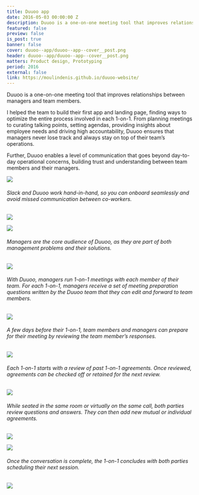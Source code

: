 ```yaml
---
title: Duuoo app
date: 2016-05-03 00:00:00 Z
description: Duuoo is a one-on-one meeting tool that improves relationships between managers and team members.
featured: false
preview: false
is_post: true
banner: false
cover: duuoo--app/duuoo--app--cover__post.png
header: duuoo--app/duuoo--app--cover__post.png
matters: Product design, Prototyping
period: 2016
external: false
link: https://moulindenis.github.io/duuoo-website/
---
```


Duuoo is a one-on-one meeting tool that improves relationships between managers and team members.

I helped the team to build their first app and landing page, finding ways to optimize the entire process involved in each 1-on-1. From planning meetings to curating talking points, setting agendas, providing insights about employee needs and driving high accountability, Duuoo ensures that managers never lose track and always stay on top of their team’s operations.

Further, Duuoo enables a level of communication that goes beyond day-to-day operational concerns, building trust and understanding between team members and their managers.

![](../../assets/images/posts/duuoo--app/duuoo--app--content--0.png)

###### Slack and Duuoo work hand-in-hand, so you can onboard seamlessly and avoid missed communication between co-workers.

![](../../assets/images/posts/duuoo--app/duuoo--app--content--1.png)

![](../../assets/images/posts/duuoo--app/duuoo--app--content--2.png)

###### Managers are the core audience of Duuoo, as they are part of both management problems and their solutions.

![](../../assets/images/posts/duuoo--app/duuoo--app--content--3.png)

###### With Duuoo, managers run 1-on-1 meetings with each member of their team. For each 1-on-1, managers receive a set of meeting preparation questions written by the Duuoo team that they can edit and forward to team members.

![](../../assets/images/posts/duuoo--app/duuoo--app--content--4.png)

###### A few days before their 1-on-1, team members and managers can prepare for their meeting by reviewing the team member’s responses.

![](../../assets/images/posts/duuoo--app/duuoo--app--content--5.png)

###### Each 1-on-1 starts with a review of past 1-on-1 agreements. Once reviewed, agreements can be checked off or retained for the next review.

![](../../assets/images/posts/duuoo--app/duuoo--app--content--6.png)

###### While seated in the same room or virtually on the same call, both parties review questions and answers. They can then add new mutual or individual agreements.

![](../../assets/images/posts/duuoo--app/duuoo--app--content--7.png)

![](../../assets/images/posts/duuoo--app/duuoo--app--content--8.png)

###### Once the conversation is complete, the 1-on-1 concludes with both parties scheduling their next session.

![](../../assets/images/posts/duuoo--app/duuoo--app--content--9.png)
